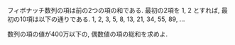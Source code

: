 フィボナッチ数列の項は前の2つの項の和である. 最初の2項を 1, 2 とすれば, 最初の10項は以下の通りである.
1, 2, 3, 5, 8, 13, 21, 34, 55, 89, ...

数列の項の値が400万以下の, 偶数値の項の総和を求めよ.
